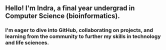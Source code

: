 ## Hello! I'm **Indra**, a final year undergrad in Computer Science (bioinformatics). 
### I'm eager to dive into GitHub, collaborating on projects, and learning from the community to further my skills in technology and life sciences.


<!--
**Ind2221/Ind2221** is a ✨ _special_ ✨ repository because its `README.md` (this file) appears on your GitHub profile.

Here are some ideas to get you started:

- 🔭 I’m currently working on ...
- 🌱 I’m currently learning ...
- 👯 I’m looking to collaborate on ...
- 🤔 I’m looking for help with ...
- 💬 Ask me about ...
- 📫 How to reach me: ...
- 😄 Pronouns: ...
- ⚡ Fun fact: ...
-->
